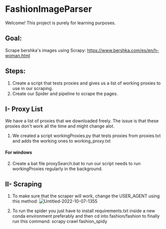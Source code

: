 # FashionImageParser
Welcome!
This project is purely for learning purposes.

## Goal:
Scrape bershka's images using Scrapy: https://www.bershka.com/es/en/h-woman.html

## Steps:
1. Create a script that tests proxies and gives us a list of working proxies to use in our scraping.
2. Create our Spider and pipeline to scrape the pages.

## I- Proxy List

We have a list of proxies that we downloaded freely. 
The issue is that these proxies don't work all the time and might change alot.
1. We created a script workingProxies.py that tests proxies from proxies.txt and adds the working ones to working_proxy.txt
#### For windows
2. Create a bat file proxySearch.bat to run our script needs to run workingProxies regularly in the background.

## II- Scraping
1. To make sure that the scraper will work, change the USER_AGENT using this method: 
![Untitled-2022-10-07-1355](https://user-images.githubusercontent.com/41645667/194582581-91e476ed-54e9-4955-b908-a4abccf67a03.png)

2. To run the spider you just have to install requirements.txt inside a new conda environment preferably and then cd into fashion/fashion to finally run this command:
scrapy crawl fashion_spidy
